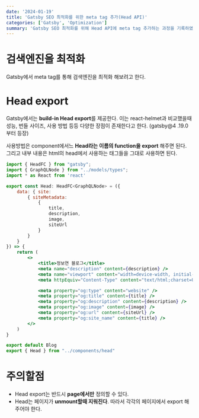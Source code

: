 ```yaml
---
date: '2024-01-19'
title: 'Gatsby SEO 최적화를 위한 meta tag 추가(Head API)'
categories: ['Gatsby', 'Optimization']
summary: 'Gatsby SEO 최적화를 위해 Head API에 meta tag 추가하는 과정을 기록하였습니다.'
---
```


# 검색엔진을 최적화
Gatsby에서 meta tag를 통해 검색엔진을 최적화 해보려고 한다.

# Head export
Gatsby에서는 **build-in Head export**를 제공한다. 이는 react-helmet과 비교했을때 성능, 번들 사이즈, 사용 방법 등등 다양한 장점이 존재한다고 한다. (gatsby@4 .19.0부터 등장)

사용방법은 component에서느 **Head라는 이름의 function을 export** 해주면 된다. 그리고 내부 내용은 html의 head에서 사용하는 태그들을 그대로 사용하면 된다.

```jsx
import { HeadFC } from "gatsby";
import { GraphQLNode } from "../models/types";
import * as React from 'react'

export const Head: HeadFC<GraphQLNode> = ({
    data: { site:
        { siteMetadata:
            {
                title,
                description,
                image,
                siteUrl
            }
        }
    }
}) => {
    return (
        <>
            <title>정보연 블로그</title>
            <meta name="description" content={description} />
            <meta name="viewport" content="width=device-width, initial-scale=1.0" />
            <meta httpEquiv="Content-Type" content="text/html;charset=UTF-8" />

            <meta property="og:type" content="website" />
            <meta property="og:title" content={title} />
            <meta property="og:description" content={description} />
            <meta property="og:image" content={image} />
            <meta property="og:url" content={siteUrl} />
            <meta property="og:site_name" content={title} />
        </>
    )
}
```

```jsx
export default Blog
export { Head } from "../components/head"
```

# 주의할점
- Head export는 반드시 **page에서만** 정의할 수 있다.
- Head는 페이지가 **unmount할때 지워진다**. 따라서 각각의 페이지에서 export 해주어야 한다.